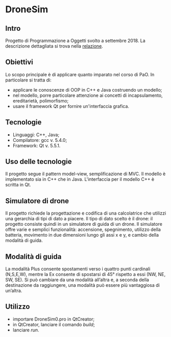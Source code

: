 # DroneSim

## Intro
Progetto di Programmazione a Oggetti svolto a settembre 2018.  La descrizione dettagliata si trova nella [relazione](https://github.com/nevepura/drone-simulator/blob/master/relazione%20DroneSim.pdf).

## Obiettivi
Lo scopo principale è di applicare quanto imparato nel corso di PaO. In particolare si tratta di: 
* applicare le conoscenze di OOP in C++ e Java costruendo un modello;
* nel modello, porre particolare attenzione ai concetti di incapsulamento, ereditarietà, polimorfismo;
* usare il framework Qt per fornire un'interfaccia grafica.

## Tecnologie
* Linguaggi: C++, Java;
* Compilatore: gcc v. 5.4.0;
* Framework: Qt v. 5.5.1.

## Uso delle tecnologie
Il progetto segue il pattern model-view, semplificazione di MVC. Il modello è implementato sia in C++ che in Java. L'interfaccia per il modello C++ è scritta in Qt. 

## Simulatore di drone
Il progetto richiede la progettazione e codifica di una calcolatrice che utilizzi una gerarchia di tipi di dato a piacere. Il tipo di dato scelto è il drone: il progetto consiste quindi in un simulatore di guida di un drone.
Il simulatore offre varie e semplici funzionalità: accensione, spegnimento, utilizzo della batteria, movimento in due dimensioni lungo gli assi x e y, e cambio della modalità di guida.

## Modalità di guida
La modalità Plus consente spostamenti verso i quattro punti cardinali (N,S,E,W), mentre la Ex consente di spostarsi di 45° rispetto a essi (NW, NE, SW, SE). Si può cambiare da una modalità all’altra e, a seconda della destinazione da raggiungere, una modalità può essere più vantaggiosa di un’altra. 

## Utilizzo
* importare DroneSim0.pro in QtCreator;
* in QtCreator, lanciare il comando *build*;
* lanciare *run*.
